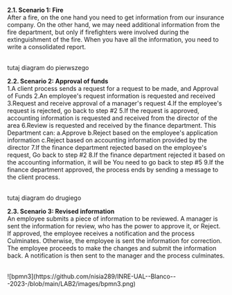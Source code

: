 **2.1. Scenario 1: Fire**
<br>After a fire, on the one hand you need to get information from our insurance company. On the other hand, we may need additional information from the fire department, but only if firefighters were involved during the extinguishment of the fire. When you have all the information, you need to write a consolidated report.

<br>tutaj diagram do pierwszego



**2.2. Scenario 2: Approval of funds**
<br>1.A client process sends a request for a request to be made, and Approval of Funds
2.An employee's request information is requested and received
3.Request and receive approval of a manager's request
4.If the employee's request is rejected, go back to step #2
5.If the request is approved, accounting information is requested and received from the director of the area
6.Review is requested and received by the finance department. This Department can:
a.Approve
b.Reject based on the employee's application information
c.Reject based on accounting information provided by the director
7.If the finance department rejected based on the employee's request, Go back to step #2
8.If the finance department rejected it based on the accounting information, it will be You need to go back to step #5
9.If the finance department approved, the process ends by sending a message to the client process.

<br>tutaj diagram do drugiego


**2.3. Scenario 3: Revised information**
<br>An employee submits a piece of information to be reviewed. A manager is sent the information for review, who has the power to approve it, or Reject. If approved, the employee receives a notification and the process Culminates. Otherwise, the employee is sent the information for correction. The employee proceeds to make the changes and submit the information back. A notification is then sent to the manager and the process 
culminates.

<br>
![bpmn3](https://github.com/nisia289/INRE-UAL--Blanco---2023-/blob/main/LAB2/images/bpmn3.png)
